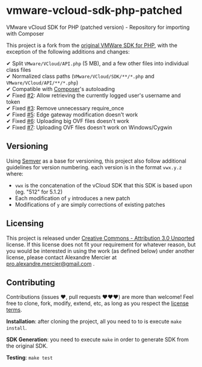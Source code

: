 vmware-vcloud-sdk-php-patched
=============================

VMware vCloud SDK for PHP (patched version) - Repository for importing with Composer

This project is a fork from the [original VMWare SDK for PHP](https://github.com/amercier/vmware-vcloud-sdk-php),
with the exception of the following additions and changes:

✔ Split `VMware/VCloud/API.php` (5 MB), and a few other files into individual class files  
✔ Normalized class paths (`VMware/VCloud/SDK/**/*.php` and `VMware/VCloud/API/**/*.php`)  
✔ Compatible with [Composer](http://getcomposer.org/)'s autoloading  
✔ Fixed [#2](https://github.com/amercier/vmware-vcloud-sdk-php-patched/issues/2): Allow retrieving the currently logged user's username and token  
✔ Fixed [#3](https://github.com/amercier/vmware-vcloud-sdk-php-patched/issues/3): Remove unnecessary require_once  
✔ Fixed [#5](https://github.com/amercier/vmware-vcloud-sdk-php-patched/issues/5): Edge gateway modification doesn't work  
✔ Fixed [#6](https://github.com/amercier/vmware-vcloud-sdk-php-patched/issues/6): Uploading big OVF files doesn't work  
✔ Fixed [#7](https://github.com/amercier/vmware-vcloud-sdk-php-patched/issues/7): Uploading OVF files doesn't work on Windows/Cygwin  


Versioning
----------

Using [Semver](http://semver.org/) as a base for versioning, this project also
follow additional guidelines for version numbering. each version is in the
format `vwx.y.z` where:

  - `vwx` is the concatenation of the vCloud SDK that this SDK is based upon (eg. "512" for 5.1.2)
  - Each modification of `y` introduces a new patch
  - Modifications of `y` are simply corrections of existing patches


Licensing
---------

This project is released under [Creative Commons - Attribution 3.0 Unported](LICENSE-CC-BY.md)
license. If this license does not fit your requirement for whatever reason, but
you would be interested in using the work (as defined below) under another
license, please contact Alexandre Mercier at pro.alexandre.mercier@gmail.com .


Contributing
------------

Contributions (issues ♥, pull requests ♥♥♥) are more than welcome! Feel free to
clone, fork, modify, extend, etc, as long as you respect the [license terms](LICENSE-CC-BY.md).

**Installation**: after cloning the project, all you need to to is execute
`make install`.

**SDK Generation**: you need to execute `make` in order to generate SDK from the
original SDK.

**Testing**: `make test`

